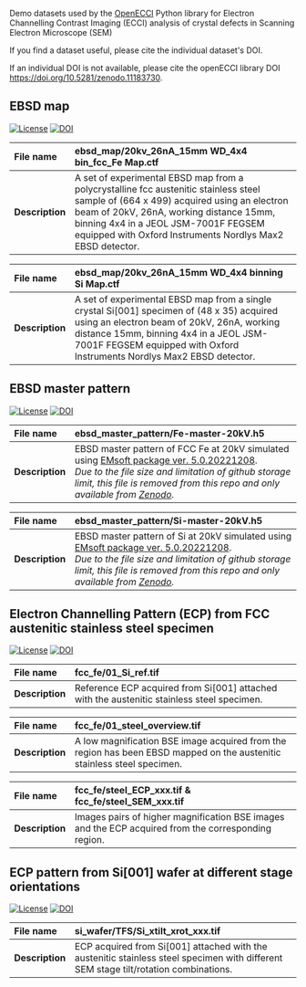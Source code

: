 Demo datasets used by the [OpenECCI](https://github.com/IMBalENce/openECCI) Python library
for Electron Channelling Contrast Imaging (ECCI) analysis of crystal defects in Scanning Electron Microscope (SEM)

If you find a dataset useful, please cite the individual dataset's DOI.

If an individual DOI is not available, please cite the openECCI library DOI https://doi.org/10.5281/zenodo.11183730.

EBSD map
---------
[![License](https://img.shields.io/badge/License-CC%20BY%204.0-lightgrey.svg)](https://creativecommons.org/licenses/by/4.0/) [![DOI](https://zenodo.org/badge/DOI/10.5281/zenodo.11169052.svg)](https://doi.org/10.5281/zenodo.11169052)

| **File name** | ebsd_map/20kv_26nA_15mm WD_4x4 bin_fcc_Fe Map.ctf |
| :- | :- |
| **Description** | A set of experimental EBSD map from a polycrystalline fcc austenitic stainless steel sample of (664 x 499) acquired using an electron beam of 20kV, 26nA, working distance 15mm, binning 4x4 in a JEOL JSM-7001F FEGSEM equipped with Oxford Instruments Nordlys Max2 EBSD detector. |

| **File name** | ebsd_map/20kv_26nA_15mm WD_4x4 binning Si Map.ctf|
| :- | :- |
| **Description** | A set of experimental EBSD map from a single crystal Si[001] specimen of (48 x 35) acquired using an electron beam of 20kV, 26nA, working distance 15mm, binning 4x4 in a JEOL JSM-7001F FEGSEM equipped with Oxford Instruments Nordlys Max2 EBSD detector. |

EBSD master pattern
-------------------
[![License](https://img.shields.io/badge/License-CC%20BY%204.0-lightgrey.svg)](https://creativecommons.org/licenses/by/4.0/) [![DOI](https://zenodo.org/badge/DOI/10.5281/zenodo.11169052.svg)](https://doi.org/10.5281/zenodo.11169052)

| **File name** | ebsd_master_pattern/Fe-master-20kV.h5 |
| :- | :- |
| **Description** | EBSD master pattern of FCC Fe at 20kV simulated using [EMsoft package ver. 5.0.20221208](https://github.com/EMsoft-org/EMsoft). <br>*Due to the file size and limitation of github storage limit, this file is removed from this repo and only available from [Zenodo](https://doi.org/10.5281/zenodo.11169052).*|

| **File name** | ebsd_master_pattern/Si-master-20kV.h5|
| :- | :- |
| **Description** | EBSD master pattern of Si at 20kV simulated using [EMsoft package ver. 5.0.20221208](https://github.com/EMsoft-org/EMsoft). <br>*Due to the file size and limitation of github storage limit, this file is removed from this repo and only available from [Zenodo](https://doi.org/10.5281/zenodo.11169052).*|


Electron Channelling Pattern (ECP) from FCC austenitic stainless steel specimen
---------------------------------------------

[![License](https://img.shields.io/badge/License-CC%20BY%204.0-lightgrey.svg)](https://creativecommons.org/licenses/by/4.0/) [![DOI](https://zenodo.org/badge/DOI/10.5281/zenodo.11169052.svg)](https://doi.org/10.5281/zenodo.11169052)

| **File name** | fcc_fe/01_Si_ref.tif |
| :- | :- |
| **Description** | Reference ECP acquired from Si[001] attached with the austenitic stainless steel specimen. |

| **File name** | fcc_fe/01_steel_overview.tif|
| :- | :- |
| **Description** | A low magnification BSE image acquired from the region has been EBSD mapped on the austenitic stainless steel specimen. |

| **File name** | fcc_fe/steel_ECP_xxx.tif & fcc_fe/steel_SEM_xxx.tif|
| :- | :- |
| **Description** | Images pairs of higher magnification BSE images and the ECP acquired from the corresponding region. |

ECP pattern from Si[001] wafer at different stage orientations
--------------------------------------------------------------

[![License](https://img.shields.io/badge/License-CC%20BY%204.0-lightgrey.svg)](https://creativecommons.org/licenses/by/4.0/) [![DOI](https://zenodo.org/badge/DOI/10.5281/zenodo.11169052.svg)](https://doi.org/10.5281/zenodo.11169052)

| **File name** | si_wafer/TFS/Si_xtilt_xrot_xxx.tif|
| :- | :- |
| **Description** | ECP acquired from Si[001] attached with the austenitic stainless steel specimen with different SEM stage tilt/rotation combinations. |
